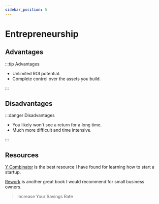 ```yaml
---
sidebar_position: 5
---
```


# Entrepreneurship

## Advantages

:::tip Advantages

- Unlimited ROI potential.
- Complete control over the assets you build.

:::


## Disadvantages

:::danger Disadvantages

- You likely won't see a return for a long time.
- Much more difficult and time intensive.

:::

## Resources

[Y Combinator](https://www.ycombinator.com/) is the best resource I have found for learning how to start a startup. 

[Rework](https://www.amazon.com/dp/B002MUAJ2A/ref=dp-kindle-redirect?_encoding=UTF8&btkr=1) is another great book I would recommend for small business owners.

>Increase Your Savings Rate